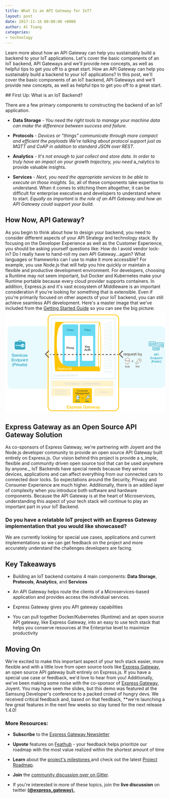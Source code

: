 ```yaml
---
title: What Is an API Gateway for IoT?
layout: post
date: 2017-11-16 00:00:00 +0000
author: Al Tsang
categories:
- technology
---
```

Learn more about how an API Gateway can help you sustainably build a backend to your IoT applications. Let's cover the basic components of an IoT backend, API Gateways and we'll provide new concepts, as well as helpful tips to get you off to a great start.<!--excerpt-->
How an API Gateway can help you sustainably build a backend to your IoT applications? In this post, we'll cover the basic components of an IoT backend, API Gateways and we'll provide new concepts, as well as helpful tips to get you off to a great start.

\## First Up: What is an IoT Backend? 

There are a few primary components to constructing the backend of an IoT application.

* **Data Storage** - _You need the right tools to manage your machine data can make the difference between success and failure._

* **Protocols** - _Devices or "things" communicate through more compact and efficient the payloads We're talking about protocol support just as MQTT and CoAP in addition to standard JSON over REST._

* **Analytics** - _It's not enough to just collect and store data. In order to truly have an impact on your growth trajectory, you need_ a_nalytics to provide valuable insights.

* **Services** - _Next, you need the appropriate services to be able to execute on those insights._
  So, all of these components take expertise to understand. When it comes to stitching them altogether, it can be difficult for enterprise executives and developers to understand where to start. _Equally as important is the role of an API Gateway and how an API Gateway could support your build._

## How Now, API Gateway?

As you begin to think about how to design your backend, you need to consider different aspects of your API Strategy and technology stack. By focusing on the Developer Experience as well as the Customer Experience, you should be asking yourself questions like: How do I avoid vendor lock-in? Do I really have to hand-roll my own API Gateway...again? What languages or frameworks can I use to make it more accessible? For example, you use Node.js that will help you hire quickly or maintain a flexible and productive development environment. For developers, choosing a Runtime may not seem important, but Docker and Kubernetes make your Runtime portable because every cloud provider supports containers.  In addition, Express.js and it's vast ecosystem of Middleware is an important consideration if you're looking for something that is extensible. Even if you're primarily focused on other aspects of your IoT backend, you can still achieve seamless API development. Here's a master image that we've included from the  [Getting Started Guide](https://www.express-gateway.io/getting-started/ "Express Gateway Getting Started Guide") so you can see the big picture:
![](/assets/img/secure-2.png)

## Express Gateway as an Open Source API Gateway Solution

As co-sponsors of Express Gateway, we're partnering with Joyent and the Node.js developer community to provide an open source API Gateway built entirely on Express.js.
Our vision behind this project is provide a s_imple, flexible and community driven open source tool that can be used anywhere by anyone._
IoT Backends have special needs because they service devices, applications and can affect everything from our connected cars to connected door locks. So expectations around the Security, Privacy and Consumer Experience are much higher. Additionally, there is an added layer of complexity when you introduce both software and hardware components.
Because the API Gateway is at the heart of Microservices, understanding this aspect of your tech stack will continue to play an important part in your IoT Backend.

### Do you have a relatable IoT project with an Express Gateway implementation that you would like showcased?

We are currently looking for special use cases, applications and current implementations so we can get feedback on the project and more accurately understand the challenges developers are facing.

## Key Takeaways

* Building an IoT backend contains 4 main components: **Data Storage**, **Protocols**, **Analytics**, and **Services**

* An API Gateway helps route the clients of a Microservices-based application and provides access the individual services.

* Express Gateway gives you API gateway capabilities

* You can pull together Docker/Kubernetes (Runtime) and an open source API gateway, like Express Gateway, into an easy to use tech stack that helps you conserve resources at the Enterprise level to maximize productivity

## Moving On

We're excited to make this important aspect of your tech stack easier, more flexible and with a little love from open source tools like   [Express Gateway](http://www.express-gateway.io), an open source API gateway built entirely on Express.js. If you have a special use case or feedback, we'd love to hear from you! Additionally, we've been making some noise with the co-sponsor of   [Express Gateway](http://www.express-gateway.io), Joyent. You may have seen the slides, but this demo was featured at the Samsung Developer's conference to a packed crowd of hungry devs. We received critical feedback and, based on that feedback, \*\*we're launching a few great features in the next few weeks so stay tuned for the next release 1.4.0!

### More Resources:

* **Subscribe** to the   [Express Gateway Newsletter](http://eepurl.com/cVOqd5 "Express Gateway Newsletter")

* **Upvote** features on   [Feathub](https://feathub.com/ExpressGateway/express-gateway "Express Gateway on Feathub")  - your feedback helps prioritize our roadmap with the most value realized within the shortest amount of time

* **Learn** about the  [project's milestones ](https://github.com/ExpressGateway/express-gateway/milestones "Express Gateway Project Roadmap")and check out the latest [Project Roadmap](https://github.com/ExpressGateway/express-gateway/milestones "Express Gateway Project Roadmap").

* **Join** the  [community discussion over on Gitter](https://gitter.im/ExpressGateway/express-gateway "Express Gateway Gitter Community").

* If you're interested in more of these topics, join the **live discussion** on twitter [**(@express_gateway).**](https://twitter.com/express_gateway)